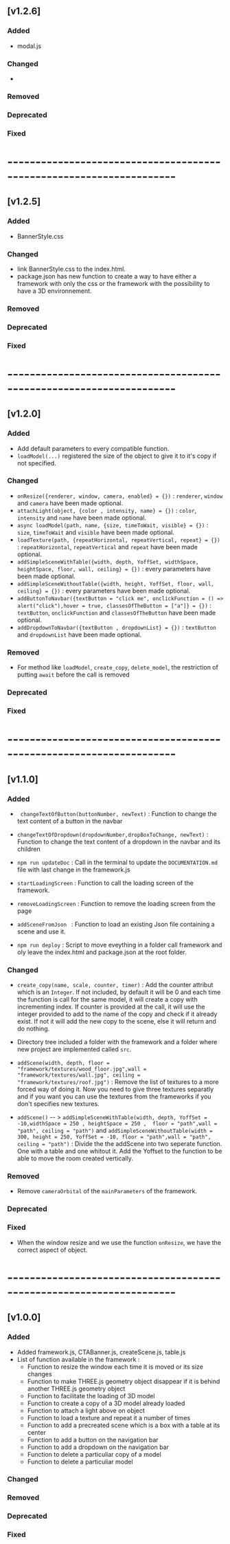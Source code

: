 

## [v1.2.6]
### Added
- modal.js

### Changed
-

### Removed

### Deprecated

### Fixed

# --------------------------------------------------------------------
## [v1.2.5]
### Added
- BannerStyle.css

### Changed
- link BannerStyle.css to the index.html.
- package.json has new function to create a way to have either a framework with only the css or the framework with the possibility to have a 3D environnement.

### Removed

### Deprecated

### Fixed

# --------------------------------------------------------------------

## [v1.2.0]
### Added
- Add default parameters to every compatible function.
- `loadModel(...)` registered the size of the object to give it to it's copy if not specified.

### Changed
- `onResize({renderer, window, camera, enabled} = {})` : `renderer`, `window` and `camera` have been made optional.
- `attachLight(object, {color , intensity, name} = {})` : `color`, `intensity` and `name` have been made optional.
- `async loadModel(path, name, {size, timeToWait, visible} = {})` : `size`, `timeToWait` and `visible` have been made optional.
- `loadTexture(path, {repeatHorizontal, repeatVertical, repeat} = {})` : `repeatHorizontal`, `repeatVertical` and `repeat` have been made optional.
- `addSimpleSceneWithTable({width, depth, YoffSet, widthSpace, heightSpace, floor, wall, ceiling} = {})` : every parameters have been made optional.
- `addSimpleSceneWithoutTable({width, height, YoffSet, floor, wall, ceiling} = {})` : every parameters have been made optional.
- `addButtonToNavbar({textButton = "click me", onclickFunction = () => alert("click"),hover = true, classesOfTheButton = ["a"]} = {})` : `textButton`, `onclickFunction` and `classesOfTheButton` have been made optional.
- `addDropdownToNavbar({textButton , dropdownList} = {})` : `textButton` and `dropdownList` have been made optional.

### Removed
- For method like `loadModel`, `create_copy`, `delete_model`, the restriction of putting `await` before the call is removed

### Deprecated

### Fixed

# --------------------------------------------------------------------

## [v1.1.0]
### Added
- ``` changeTextOfButton(buttonNumber, newText)``` : Function to change the text content of a button in the navbar

- ``` changeTextOfDropdown(dropdownNumber,dropBoxToChange, newText) ``` : Function to change the text content of a dropdown in the navbar and its children

- ```npm run updateDoc``` : Call in the terminal to update the `DOCUMENTATION.md` file with last change in the framework.js

- ```startLoadingScreen``` : Function to call the loading screen of the framework.

- ```removeLoadingScreen``` : Function to remove the loading screen from the page

- ```addSceneFromJson ``` : Function to load an existing Json file containing a scene and use it.

- `npm run deploy` : Script to move eveything in a folder call framework and oly leave the index.html and package.json at the root folder.

### Changed
- ```create_copy(name, scale, counter, timer)``` :  Add the counter attribut which is an ``Integer``. If not included, by default it will be 0 and each time the function is call for the same model, it will create a copy with incrementing index. If counter is provided at the call, it will use the integer provided to add to the name of the copy and check if it already exist. If not it will add the new copy to the scene, else it will return and do nothing.

- Directory tree included a folder with the framework and a folder where new project are implemented called ``` src ```.

- ```addScene(width, depth, floor = "framework/textures/wood_floor.jpg",wall = "framework/textures/wall.jpg", ceiling = "framework/textures/roof.jpg")``` : Remove the list of textures to a more forced way of doing it. Now you need to give three textures separatly and if you want you can use the textures from the frameworks if you don't specifies new textures.

- `addScene()` -- > `addSimpleSceneWithTable(width, depth, YoffSet = -10,widthSpace = 250 , heightSpace = 250 ,  floor = "path",wall = "path", ceiling = "path")` and `addSimpleSceneWithoutTable(width = 300, height = 250, YoffSet = -10, floor = "path",wall = "path", ceiling = "path")` : Divide the the addScene into two seperate function. One with a table and one whitout it. Add the Yoffset to the function to be able to move the room created vertically.

### Removed
- Remove `cameraOrbital` of the `mainParameters` of the framework.

### Deprecated

### Fixed
- When the window resize and we use the function `onResize`, we have the correct aspect of object.

# --------------------------------------------------------------------

## [v1.0.0]
### Added
- Added framework.js, CTABanner.js, createScene.js, table.js
- List of function available in the framework :
    - Function to resize the window each time it is moved or its size changes
    - Function to make THREE.js geometry object disappear if it is behind another THREE.js geometry object
    - Function to facilitate the loading of 3D model
    - Function to create a copy of a 3D model already loaded
    - Function to attach a light above on object
    - Function to load a texture and repeat it a number of times
    - Function to add a precreated scene which is a box with a table at its center
    - Function to add a button on the navigation bar
    - Function to add a dropdown on the navigation bar
    - Function to delete a particuliar copy of a model
    - Function to delete a particuliar model

### Changed

### Removed

### Deprecated

### Fixed